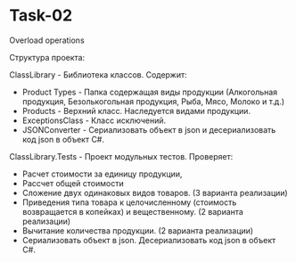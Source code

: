 # Task-02
Overload operations

Структура проекта:

ClassLibrary - Библиотека классов. Содержит:
- Product Types - Папка содержащая виды продукции (Алкогольная продукция, Безолькогольная продукция, Рыба, Мясо, Молоко и т.д.)
- Products - Верхний класс. Наследуется видами продукции.
- ExceptionsClass - Класс исключений.
- JSONConverter - Сериализовать объект в json и десериализовать код json в объект C#.

ClassLibrary.Tests - Проект модульных тестов. Проверяет: 
- Расчет стоимости за единицу продукции,
- Рассчет общей стоимости
- Сложение двух одинаковых видов товаров. (3 варианта реализации)
- Приведения типа товара к целочисленному (стоимость возвращается в копейках) и вещественному. (2 варианта реализации)
- Вычитание количества продукции. (2 варианта реализации)
- Cериализовать объект в json. Десериализовать код json в объект C#.
